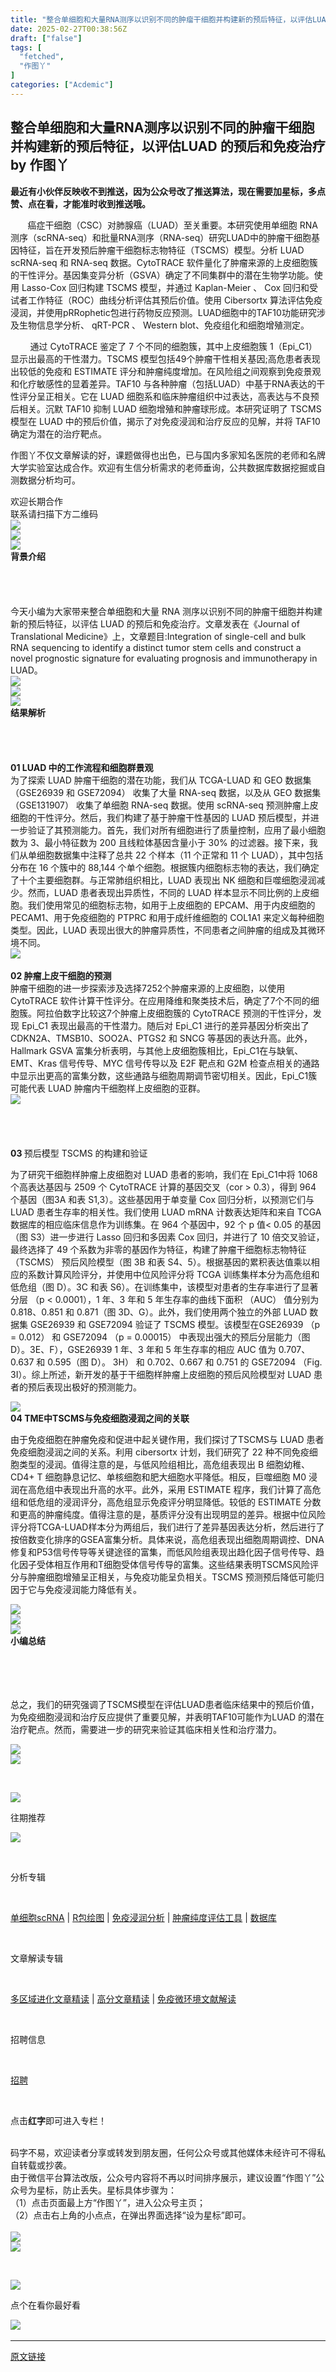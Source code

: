 ```yaml
---
title: "整合单细胞和大量RNA测序以识别不同的肿瘤干细胞并构建新的预后特征，以评估LUAD 的预后和免疫治疗"
date: 2025-02-27T00:38:56Z
draft: ["false"]
tags: [
  "fetched",
  "作图丫"
]
categories: ["Acdemic"]
---
```

整合单细胞和大量RNA测序以识别不同的肿瘤干细胞并构建新的预后特征，以评估LUAD 的预后和免疫治疗 by 作图丫
------
<div><p><span><strong><strong><span leaf="">最近有小伙伴反映收不到推送，因为公众号改了推送算法，现在需要加星标，多点赞、点在看，才能准时收到推送哦。</span></strong></strong></span></p><section label="Powered by 135editor.com" data-role="outer"><section><section data-style="background-color:rgb(248, 248, 248); color:rgb(115, 115, 115); font-size:14px; line-height:21px"><p><span><span><span><span leaf="">       </span><span><span><span><span><span leaf="">癌症干细胞（CSC）对肺腺癌（LUAD）至关重要。本研究使用单细胞 RNA 测序（scRNA-seq）和批量RNA测序（RNA-seq）研究LUAD中的肿瘤干细胞基因特征，旨在开发预后肿瘤干细胞标志物特征（TSCMS）模型。分析 LUAD scRNA-seq 和 RNA-seq 数据。CytoTRACE 软件量化了肿瘤来源的上皮细胞簇的干性评分。基因集变异分析（GSVA）确定了不同集群中的潜在生物学功能。使用 Lasso-Cox 回归构建 TSCMS 模型，并通过 Kaplan-Meier 、 Cox 回归和受试者工作特征（ROC）曲线分析评估其预后价值。使用 Cibersortx 算法评估免疫浸润，并使用pRRophetic包进行药物反应预测。LUAD细胞中的TAF10功能研究涉及生物信息学分析、 qRT-PCR 、 Western blot、免疫组化和细胞增殖测定。</span></span></span></span></span></span></span></span></p><p><span><span><span><span><span><span><span><span leaf="">        通过 CytoTRACE 鉴定了 7 个不同的细胞簇，其中上皮细胞簇 1（Epi_C1）显示出最高的干性潜力。TSCMS 模型包括49个肿瘤干性相关基因;高危患者表现出较低的免疫和 ESTIMATE 评分和肿瘤纯度增加。在风险组之间观察到免疫景观和化疗敏感性的显着差异。TAF10 与各种肿瘤（包括LUAD）中基于RNA表达的干性评分呈正相关。它在 LUAD 细胞系和临床肿瘤组织中过表达，高表达与不良预后相关。沉默 TAF10 抑制 LUAD 细胞增殖和肿瘤球形成。本研究证明了 TSCMS 模型在 LUAD 中的预后价值，揭示了对免疫浸润和治疗反应的见解，并将 TAF10 确定为潜在的治疗靶点。</span></span></span></span></span></span></span></span><span><span leaf=""><br></span></span></p></section></section></section><section data-id="96283" data-tools="135编辑器"><section><section><p><span><span leaf="">作图丫不仅文章解读的好，</span></span><span><span leaf="">课题做得也出色，</span></span><span><span><span leaf="">已与</span></span><span><span leaf="">国内多家知名医院的老师</span></span><span><span leaf="">和名牌大学实验室达成合作。</span><span><span leaf="">欢迎有生信分析需求的老师垂询，</span></span><span><span leaf="">公共</span></span><span><span leaf="">数据库数据挖掘或</span></span><span><span leaf="">自测数据分析均可。</span></span></span></span></p><section><span><span leaf="">欢迎长期合作</span></span></section><section><span><span leaf="">联系请扫描下方二维码</span></span></section><section nodeleaf=""><img data-imgfileid="100033298" data-ratio="1.0092592592592593" data-s="300,640" data-src="https://mmbiz.qpic.cn/sz_mmbiz_jpg/DgSHw3V1iaJxs4NpB9icYspMJLdfLBIms8zdiaeytYtbZyjlMERIm7B8mLBVnQwqc9QBXUbyUmRUIicrVrpscf9Z8g/640?wx_fmt=jpeg&amp;from=appmsg" data-type="png" data-w="1080" src="https://mmbiz.qpic.cn/sz_mmbiz_jpg/DgSHw3V1iaJxs4NpB9icYspMJLdfLBIms8zdiaeytYtbZyjlMERIm7B8mLBVnQwqc9QBXUbyUmRUIicrVrpscf9Z8g/640?wx_fmt=jpeg&amp;from=appmsg"></section></section></section></section><section data-id="96283" data-tools="135编辑器"><section><section><section data-id="94674" data-tools="135编辑器"><section nodeleaf=""><img data-imgfileid="100033300" data-ratio="0.22169811320754718" data-src="https://mmbiz.qpic.cn/mmbiz_gif/DgSHw3V1iaJwuSD9luOs4P16C9qmHN4uh4MxTNkkIibVkTeRzeGt4miaDE7kbeHmoNj8IicOJglMY6FTfiaujH46uQA/640?wx_fmt=gif" data-type="gif" data-w="636" data-width="100%" src="https://mmbiz.qpic.cn/mmbiz_gif/DgSHw3V1iaJwuSD9luOs4P16C9qmHN4uh4MxTNkkIibVkTeRzeGt4miaDE7kbeHmoNj8IicOJglMY6FTfiaujH46uQA/640?wx_fmt=gif"></section></section><section nodeleaf=""><img data-imgfileid="100033297" data-ratio="1.0625" data-src="https://mmbiz.qpic.cn/mmbiz_png/DgSHw3V1iaJxXClpLyMwEZQh6Z6ibDyjmaPv8j3WcGIuVdJkyW4cmiaf38RaNBeXHFBn3IibZXgFER38e5efRzkFdQ/640?wx_fmt=png" data-type="png" data-w="32" data-width="100%" src="https://mmbiz.qpic.cn/mmbiz_png/DgSHw3V1iaJxXClpLyMwEZQh6Z6ibDyjmaPv8j3WcGIuVdJkyW4cmiaf38RaNBeXHFBn3IibZXgFER38e5efRzkFdQ/640?wx_fmt=png"></section><section><section data-brushtype="text"><strong><span leaf="">背景介绍</span></strong></section><section data-width="80%"><span leaf=""><br></span></section><section><span leaf=""><br></span></section></section><section><section><span leaf=""><br></span></section></section><section><section><span leaf=""><br></span></section></section></section></section></section><section><span leaf="">今天小编为大家带来整合单细胞和大量 RNA 测序以识别不同的肿瘤干细胞并构建新的预后特征，以评估 LUAD 的预后和免疫治疗</span><span leaf="">。文章</span><span leaf="">发表在</span><span><span leaf="">《</span><span><span leaf="">Journal of Translational Medicine</span></span></span><span><span leaf="">》上，文章题目:Integration of single-cell and bulk RNA sequencing to identify a distinct tumor stem cells and construct a novel prognostic signature for evaluating prognosis and immunotherapy in LUAD</span></span><span><span leaf="">。</span></span></section><section nodeleaf=""><img data-imgfileid="100038148" data-s="300,640" data-src="https://mmbiz.qpic.cn/sz_mmbiz_png/DgSHw3V1iaJyALbf9rI7NnibKjRvdPCvsvicODgnNfJoCZDuQUPkDRndJPL3lhZJAKFnsUWbn8U13WZ79DTXHLwuw/640?wx_fmt=png&amp;from=appmsg" data-type="png" type="block" src="https://mmbiz.qpic.cn/sz_mmbiz_png/DgSHw3V1iaJyALbf9rI7NnibKjRvdPCvsvicODgnNfJoCZDuQUPkDRndJPL3lhZJAKFnsUWbn8U13WZ79DTXHLwuw/640?wx_fmt=png&amp;from=appmsg"></section><section data-id="96283" data-tools="135编辑器"><section><section><section data-id="94674" data-tools="135编辑器"><section nodeleaf=""><img data-imgfileid="100033306" data-ratio="0.22169811320754718" data-src="https://mmbiz.qpic.cn/mmbiz_gif/DgSHw3V1iaJwuSD9luOs4P16C9qmHN4uh4MxTNkkIibVkTeRzeGt4miaDE7kbeHmoNj8IicOJglMY6FTfiaujH46uQA/640?wx_fmt=gif" data-type="gif" data-w="636" data-width="100%" src="https://mmbiz.qpic.cn/mmbiz_gif/DgSHw3V1iaJwuSD9luOs4P16C9qmHN4uh4MxTNkkIibVkTeRzeGt4miaDE7kbeHmoNj8IicOJglMY6FTfiaujH46uQA/640?wx_fmt=gif"></section></section><section nodeleaf=""><img data-src="https://mmbiz.qpic.cn/mmbiz_png/DgSHw3V1iaJxXClpLyMwEZQh6Z6ibDyjmaPv8j3WcGIuVdJkyW4cmiaf38RaNBeXHFBn3IibZXgFER38e5efRzkFdQ/640?wx_fmt=png" data-ratio="1.0625" data-type="png" data-w="32" data-width="100%" data-imgfileid="100033307" src="https://mmbiz.qpic.cn/mmbiz_png/DgSHw3V1iaJxXClpLyMwEZQh6Z6ibDyjmaPv8j3WcGIuVdJkyW4cmiaf38RaNBeXHFBn3IibZXgFER38e5efRzkFdQ/640?wx_fmt=png"></section><section><section data-brushtype="text"><strong><span leaf="">结果解析</span></strong></section><section data-width="80%"><span leaf=""><br></span></section><section><span leaf=""><br></span></section></section><section><section><span leaf=""><br></span></section></section><section><section><span leaf=""><br></span></section></section></section></section></section><section><section><section><span><strong><span leaf="">01 </span></strong></span><strong><span><span leaf="">LUAD 中的工作流程和细胞群景观</span></span></strong></section></section></section><section><span><span><span><span leaf="">为了探索 LUAD 肿瘤干细胞的潜在功能，我们从 TCGA-LUAD 和 GEO 数据集 （GSE26939 和 GSE72094） 收集了大量 RNA-seq 数据，以及从 GEO 数据集 （GSE131907） 收集了单细胞 RNA-seq 数据。使用 scRNA-seq 预测肿瘤上皮细胞的干性评分。然后，我们构建了基于肿瘤干性基因的 LUAD 预后模型，并进一步验证了其预测能力。首先，我们对所有细胞进行了质量控制，应用了最小细胞数为 3、最小特征数为 200 且线粒体基因含量小于 30% 的过滤器。接下来，我们从单细胞数据集中注释了总共 22 个样本（11 个正常和 11 个 LUAD），其中包括分布在 16 个簇中的 88,144 个单个细胞。根据簇内细胞标志物的表达，我们确定了十个主要细胞群。与正常肺组织相比，LUAD 表现出 NK 细胞和巨噬细胞浸润减少。然而，LUAD 患者表现出异质性，不同的 LUAD 样本显示不同比例的上皮细胞。我们使用常见的细胞标志物，如用于上皮细胞的 EPCAM、用于内皮细胞的 PECAM1、用于免疫细胞的 PTPRC 和用于成纤维细胞的 COL1A1 来定义每种细胞类型。因此，LUAD 表现出很大的肿瘤异质性，不同患者之间肿瘤的组成及其微环境不同。</span></span></span></span></section><section nodeleaf=""><img data-imgfileid="100038141" data-s="300,640" data-src="https://mmbiz.qpic.cn/sz_mmbiz_jpg/DgSHw3V1iaJyALbf9rI7NnibKjRvdPCvsv6h3X8jI9fAYv8qia61EhhZ7OJqhJAcpfWNUtthaRMzTDkIqcaO1Ejpg/640?wx_fmt=other&amp;from=appmsg" data-type="webp" type="block" src="https://mmbiz.qpic.cn/sz_mmbiz_jpg/DgSHw3V1iaJyALbf9rI7NnibKjRvdPCvsv6h3X8jI9fAYv8qia61EhhZ7OJqhJAcpfWNUtthaRMzTDkIqcaO1Ejpg/640?wx_fmt=other&amp;from=appmsg"></section><section><section><section><span><strong><span leaf=""><br></span></strong></span></section><section><span><strong><span leaf="">02 </span></strong></span><strong><span><span leaf="">肿瘤上皮干细胞的预测</span></span></strong></section></section></section><section><span><span><span><span><span><span><span leaf="">肿瘤干细胞的进一步探索涉及选择7252个肿瘤来源的上皮细胞，以使用 CytoTRACE 软件计算干性评分。在应用降维和聚类技术后，确定了7个不同的细胞簇。阿拉伯数字比较这7个肿瘤上皮细胞簇的 CytoTRACE 预测的干性评分，发现 Epi_C1 表现出最高的干性潜力。随后对 Epi_C1 进行的差异基因分析突出了 CDKN2A、TMSB10、SOO2A、PTGS2 和 SNCG 等基因的表达升高。此外，Hallmark GSVA 富集分析表明，与其他上皮细胞簇相比，Epi_C1在与缺氧、EMT、Kras 信号传导、MYC 信号传导以及 E2F 靶点和 G2M 检查点相关的通路中显示出更高的富集分数，这些通路与细胞周期调节密切相关。因此，Epi_C1簇可能代表 LUAD 肿瘤内干细胞样上皮细胞的亚群。</span></span></span></span></span></span></span></section><section nodeleaf=""><img data-imgfileid="100038142" data-s="300,640" data-src="https://mmbiz.qpic.cn/sz_mmbiz_jpg/DgSHw3V1iaJyALbf9rI7NnibKjRvdPCvsvfHEwne0bvSbiaDfwyHnJV31K6XiaiaZbOoegs03WuwZhsBluTmJyYNpVQ/640?wx_fmt=other&amp;from=appmsg" data-type="webp" type="block" src="https://mmbiz.qpic.cn/sz_mmbiz_jpg/DgSHw3V1iaJyALbf9rI7NnibKjRvdPCvsvfHEwne0bvSbiaDfwyHnJV31K6XiaiaZbOoegs03WuwZhsBluTmJyYNpVQ/640?wx_fmt=other&amp;from=appmsg"></section><section><section><section><span><strong><span leaf=""><br></span></strong></span></section><section><span><strong><span leaf=""><br></span></strong></span></section><section><span><strong><span leaf=""><br></span></strong></span></section><section><span><strong><span leaf=""><br></span></strong></span></section><section><span><strong><span leaf="">03 </span></strong></span><span><span leaf="">预后模型 TSCMS 的构建和验证</span></span></section></section></section><p><span><span><span><span><span leaf="">为了研究干细胞样肿瘤上皮细胞对 LUAD 患者的影响，我们在 Epi_C1中将 1068 个高表达基因与 2509 个 CytoTRACE 计算的基因交叉（cor &gt; 0.3），得到 964 个基因（图3A 和表 S1,3）。这些基因用于单变量 Cox 回归分析，以预测它们与 LUAD 患者生存率的相关性。我们使用 LUAD mRNA 计数表达矩阵和来自 TCGA 数据库的相应临床信息作为训练集。在 964 个基因中，92 个 p 值&lt; 0.05 的基因（图 S3）进一步进行 Lasso 回归和多因素 Cox 回归，并进行了 10 倍交叉验证，最终选择了 49 个系数为非零的基因作为特征，构建了肿瘤干细胞标志物特征 （TSCMS） 预后风险模型（图 3B 和表 S4、5）。根据基因的累积表达值乘以相应的系数计算风险评分，并使用中位风险评分将 TCGA 训练集样本分为高危组和低危组（图 D）。3C 和表 S6）。在训练集中，该模型对患者的生存率进行了显著分层 （p &lt; 0.0001），1 年、3 年和 5 年生存率的曲线下面积 （AUC） 值分别为 0.818、0.851 和 0.871（图 3D、G）。此外，我们使用两个独立的外部 LUAD 数据集 GSE26939 和 GSE72094 验证了 TSCMS 模型。该模型在GSE26939 （p = 0.012） 和 GSE72094 （p = 0.00015） 中表现出强大的预后分层能力（图 D）。3E、F），GSE26939 1 年、3 年和 5 年生存率的相应 AUC 值为 0.707、0.637 和 0.595（图 D）。 3H） 和 0.702、0.667 和 0.751 的 GSE72094 （Fig. 3I）。综上所述，新开发的基于干细胞样肿瘤上皮细胞的预后风险模型对 LUAD 患者的预后表现出极好的预测能力。</span></span></span></span></span></p><section nodeleaf=""><img data-imgfileid="100038143" data-s="300,640" data-src="https://mmbiz.qpic.cn/sz_mmbiz_jpg/DgSHw3V1iaJyALbf9rI7NnibKjRvdPCvsv2ib2D4CFn34v8Hpr4caBiaxtXVyECKSuPgrfkibaPQK2uwJw8PamdicIgA/640?wx_fmt=other&amp;from=appmsg" data-type="webp" type="block" src="https://mmbiz.qpic.cn/sz_mmbiz_jpg/DgSHw3V1iaJyALbf9rI7NnibKjRvdPCvsv2ib2D4CFn34v8Hpr4caBiaxtXVyECKSuPgrfkibaPQK2uwJw8PamdicIgA/640?wx_fmt=other&amp;from=appmsg"></section><section><span><strong><span leaf="">04 TME中TSCMS与免疫细胞浸润之间的关联</span></strong></span></section><p><span><span><span><span><span leaf="">由于免疫细胞在肿瘤免疫和促进中起关键作用，我们探讨了TSCMS与 LUAD 患者免疫细胞浸润之间的关系。利用 cibersortx 计划，我们研究了 22 种不同免疫细胞类型的浸润。值得注意的是，与低风险组相比，高危组表现出 B 细胞幼稚、CD4+ T 细胞静息记忆、单核细胞和肥大细胞水平降低。相反，巨噬细胞 M0 浸润在高危组中表现出升高的水平。此外，采用 ESTIMATE 程序，我们计算了高危组和低危组的浸润评分，高危组显示免疫评分明显降低。较低的 ESTIMATE 分数和更高的肿瘤纯度。值得注意的是，基质评分没有出现明显的差异。根据中位风险评分将TCGA-LUAD样本分为两组后，我们进行了差异基因表达分析，然后进行了按倍数变化排序的GSEA富集分析。具体来说，高危组表现出细胞周期调控、DNA修复和P53信号传导等关键途径的富集，而低风险组表现出趋化因子信号传导、趋化因子受体相互作用和T细胞受体信号传导的富集。这些结果表明TSCMS风险评分与肿瘤细胞增殖呈正相关，与免疫功能呈负相关。TSCMS 预测预后降低可能归因于它与免疫浸润能力降低有关。</span></span></span></span></span></p><section nodeleaf=""><img data-imgfileid="100038144" data-s="300,640" data-src="https://mmbiz.qpic.cn/sz_mmbiz_jpg/DgSHw3V1iaJyALbf9rI7NnibKjRvdPCvsvbuLecOWC85bKLdia7J9gcoE3jCcfxDmS1NSD7fFjBLttJibqUjMNYOaQ/640?wx_fmt=other&amp;from=appmsg" data-type="webp" type="block" src="https://mmbiz.qpic.cn/sz_mmbiz_jpg/DgSHw3V1iaJyALbf9rI7NnibKjRvdPCvsvbuLecOWC85bKLdia7J9gcoE3jCcfxDmS1NSD7fFjBLttJibqUjMNYOaQ/640?wx_fmt=other&amp;from=appmsg"></section><section><section><section data-id="94674" data-tools="135编辑器"><section nodeleaf=""><img data-imgfileid="100033311" data-ratio="0.22169811320754718" data-src="https://mmbiz.qpic.cn/mmbiz_gif/DgSHw3V1iaJwuSD9luOs4P16C9qmHN4uh4MxTNkkIibVkTeRzeGt4miaDE7kbeHmoNj8IicOJglMY6FTfiaujH46uQA/640?wx_fmt=gif" data-type="gif" data-w="636" data-width="100%" src="https://mmbiz.qpic.cn/mmbiz_gif/DgSHw3V1iaJwuSD9luOs4P16C9qmHN4uh4MxTNkkIibVkTeRzeGt4miaDE7kbeHmoNj8IicOJglMY6FTfiaujH46uQA/640?wx_fmt=gif"></section></section><section nodeleaf=""><img data-src="https://mmbiz.qpic.cn/mmbiz_png/DgSHw3V1iaJxXClpLyMwEZQh6Z6ibDyjmaPv8j3WcGIuVdJkyW4cmiaf38RaNBeXHFBn3IibZXgFER38e5efRzkFdQ/640?wx_fmt=png" data-ratio="1.0625" data-type="png" data-w="32" data-width="100%" data-imgfileid="100033308" src="https://mmbiz.qpic.cn/mmbiz_png/DgSHw3V1iaJxXClpLyMwEZQh6Z6ibDyjmaPv8j3WcGIuVdJkyW4cmiaf38RaNBeXHFBn3IibZXgFER38e5efRzkFdQ/640?wx_fmt=png"></section><section><section data-brushtype="text"><strong><span leaf="">小编总结</span></strong></section><section data-width="80%"><span leaf=""><br></span></section><section><span leaf=""><br></span></section></section><section><section><span leaf=""><br></span></section></section><section><section><span leaf=""><br></span></section></section></section></section><p><span><span><span><span leaf="">总之，我们的研究强调了TSCMS模型在评估LUAD患者临床结果中的预后价值，为免疫细胞浸润和治疗反应提供了重要见解，并表明TAF10可能作为LUAD 的潜在治疗靶点。然而，需要进一步的研究来验证其临床相关性和治疗潜力。</span></span></span></span></p><section data-mpa-template="t" mpa-from-tpl="t"><section data-mid="" mpa-from-tpl="t"><section data-mid="" mpa-from-tpl="t"><section data-mid="" mpa-from-tpl="t"><section data-mid="" mpa-from-tpl="t" nodeleaf=""><img data-src="https://mmbiz.qpic.cn/mmbiz_png/HaaibyndPicBichBbjTmfn3t5GIesdrp5soTxpZIFsf18w8N7HAFF7XVt9l51HXaMeJqOwzE06GS9AQ4smDf8SicFA/640?wx_fmt=png" data-ratio="0.9166666666666666" data-type="png" data-w="24" data-fileid="100016082" data-imgfileid="100033309" src="https://mmbiz.qpic.cn/mmbiz_png/HaaibyndPicBichBbjTmfn3t5GIesdrp5soTxpZIFsf18w8N7HAFF7XVt9l51HXaMeJqOwzE06GS9AQ4smDf8SicFA/640?wx_fmt=png"></section><section data-mid="" mpa-from-tpl="t" nodeleaf=""><img data-fileid="100016080" data-imgfileid="100033310" data-ratio="0.9166666666666666" data-src="https://mmbiz.qpic.cn/mmbiz_png/H1YldzEORib75cEkpXjN27FU2UH8V4qgKqjgPUePJ0IT5S4xn1UQMlf5ocHtRr0vcLHOV040fpQWPbuLicViawJCA/640?wx_fmt=png" data-type="png" data-w="24" src="https://mmbiz.qpic.cn/mmbiz_png/H1YldzEORib75cEkpXjN27FU2UH8V4qgKqjgPUePJ0IT5S4xn1UQMlf5ocHtRr0vcLHOV040fpQWPbuLicViawJCA/640?wx_fmt=png"></section></section><section data-mid="" mpa-from-tpl="t"><section><span><p><span leaf=""><br></span></p><section data-mid="" mpa-from-tpl="t"><section data-mid="" mpa-from-tpl="t"><section data-mid="" mpa-from-tpl="t"><section data-mid="" mpa-from-tpl="t" nodeleaf=""><img data-src="https://mmbiz.qpic.cn/mmbiz_png/jvibaTuwDCBHkp4Ocd4ibfkBJqRgkiaxZ8bWqDzrhReRrRcczPEsAV9qwuhESMWxNrGaxvGiax4Jky0thTibbQNOF2A/640?wx_fmt=png" data-ratio="0.18518518518518517" data-type="png" data-w="108" data-fileid="100016076" data-imgfileid="100033313" src="https://mmbiz.qpic.cn/mmbiz_png/jvibaTuwDCBHkp4Ocd4ibfkBJqRgkiaxZ8bWqDzrhReRrRcczPEsAV9qwuhESMWxNrGaxvGiax4Jky0thTibbQNOF2A/640?wx_fmt=png"></section><section data-mid="" mpa-from-tpl="t"><p data-mid=""><span leaf="">往期推荐</span></p></section><section data-mid="" mpa-from-tpl="t" nodeleaf=""><img data-src="https://mmbiz.qpic.cn/mmbiz_png/kjOBCbXenyDJl0zqzjZSohdOpooZGtE9t5kznNnwDxY8GftM54027Qm9wgg7V1xCAhlon8RSlxUpDZb4OTVTSQ/640?wx_fmt=png" data-ratio="0.18518518518518517" data-type="png" data-w="108" data-fileid="100016083" data-imgfileid="100033315" src="https://mmbiz.qpic.cn/mmbiz_png/kjOBCbXenyDJl0zqzjZSohdOpooZGtE9t5kznNnwDxY8GftM54027Qm9wgg7V1xCAhlon8RSlxUpDZb4OTVTSQ/640?wx_fmt=png"></section></section></section></section><p><span leaf=""><br></span></p><p><span><span leaf="">分析专辑</span></span></p><p><span leaf=""><br></span></p><p><a href="https://mp.weixin.qq.com/mp/appmsgalbum?action=getalbum&amp;album_id=1439296529227169792&amp;__biz=Mzg2NTE1MzU4NQ==#wechat_redirect" data-linktype="2" wah-hotarea="click"><span><span leaf="">单细胞scRNA</span></span></a><span><span leaf=""> | </span></span><a href="https://mp.weixin.qq.com/mp/appmsgalbum?action=getalbum&amp;album_id=1411481499404451840&amp;__biz=Mzg2NTE1MzU4NQ==#wechat_redirect" data-linktype="2" wah-hotarea="click"><span><span leaf="">R包绘图</span></span></a><span><span leaf=""> | </span></span><a href="https://mp.weixin.qq.com/mp/appmsgalbum?action=getalbum&amp;album_id=1439276066627239937&amp;__biz=Mzg2NTE1MzU4NQ==#wechat_redirect" data-linktype="2" wah-hotarea="click"><span><span leaf="">免疫浸润分析</span></span></a><span><span leaf=""> | </span></span><a href="https://mp.weixin.qq.com/mp/appmsgalbum?action=getalbum&amp;album_id=1439317668720656387&amp;__biz=Mzg2NTE1MzU4NQ==#wechat_redirect" data-linktype="2" wah-hotarea="click"><span><span leaf="">肿瘤纯度评估工具</span></span></a><span><span leaf=""> | </span></span><a href="https://mp.weixin.qq.com/mp/appmsgalbum?action=getalbum&amp;album_id=1439303845016092674&amp;__biz=Mzg2NTE1MzU4NQ==#wechat_redirect" data-linktype="2" wah-hotarea="click"><span><span leaf="">数据库</span></span></a></p><p><span leaf=""><br></span></p><p><span><span leaf="">文章解读专辑</span></span></p><p><span leaf=""><br></span></p><p><a href="https://mp.weixin.qq.com/mp/appmsgalbum?action=getalbum&amp;album_id=1320422885441306624&amp;__biz=Mzg2NTE1MzU4NQ==#wechat_redirect" data-linktype="2" wah-hotarea="click"><span><span leaf="">多区域进化文章精读</span></span></a><span><span leaf=""> | </span></span><a href="https://mp.weixin.qq.com/mp/appmsgalbum?action=getalbum&amp;album_id=1439310805396471811&amp;__biz=Mzg2NTE1MzU4NQ==#wechat_redirect" data-linktype="2" wah-hotarea="click"><span><span leaf="">高分文章精读</span></span></a><span><span leaf=""> | </span></span><a href="https://mp.weixin.qq.com/mp/appmsgalbum?action=getalbum&amp;album_id=1439284039948812289&amp;__biz=Mzg2NTE1MzU4NQ==#wechat_redirect" data-linktype="2" wah-hotarea="click"><span><span leaf="">免疫微环境文献解读</span></span></a></p><p><span leaf=""><br></span></p><p><span><span leaf="">招聘信息</span></span></p><p><span leaf=""><br></span></p><p><a href="https://mp.weixin.qq.com/mp/appmsgalbum?__biz=Mzg2NTE1MzU4NQ==&amp;action=getalbum&amp;album_id=1905608451808903168#wechat_redirect" data-linktype="2" wah-hotarea="click"><span><span leaf="">招聘</span></span></a></p><p><span leaf=""><br></span></p><p><span><span leaf="">点击</span></span><span><strong><span leaf="">红字</span></strong></span><span><span leaf="">即可进入专栏！</span></span></p></span></section><section><span leaf=""><br></span></section><section><span><span leaf="">码字不易，欢迎读者分享或转发到朋友圈，任何公众号或其他媒体未经许可不得私自转载或抄袭。</span></span></section><section><span><span leaf="">由于微信平台算法改版，公众号内容将不再以时间排序展示，建议设置“作图丫”公众号为星标，防止丢失。星标具体步骤为：</span></span></section><section><span><span leaf="">（1）点击页面最上方“作图丫”，进入公众号主页；</span></span></section><section><span><span leaf="">（2）点击右上角的小点点，在弹出界面选择“设为星标”即可。</span></span></section><section><span leaf=""><br></span></section></section><section data-mid="" mpa-from-tpl="t"><section data-mid="" mpa-from-tpl="t" nodeleaf=""><img data-src="https://mmbiz.qpic.cn/mmbiz_png/QAeGPMg6mLHanHicMnib0MXvXH7qgdniaicCTPJANlHzicibE3sYqn1cQvV44wNW8gUstPlDakqyhPYQrABpjqPgia8cA/640?wx_fmt=png" data-ratio="0.9166666666666666" data-type="png" data-w="24" data-fileid="100016081" data-imgfileid="100033312" src="https://mmbiz.qpic.cn/mmbiz_png/QAeGPMg6mLHanHicMnib0MXvXH7qgdniaicCTPJANlHzicibE3sYqn1cQvV44wNW8gUstPlDakqyhPYQrABpjqPgia8cA/640?wx_fmt=png"></section><section data-mid="" mpa-from-tpl="t" nodeleaf=""><img data-fileid="100016084" data-imgfileid="100033316" data-ratio="0.9166666666666666" data-src="https://mmbiz.qpic.cn/mmbiz_png/gVbW22e6tKxOQhGYgU8ARXmEW82kBj8BREKtIdPibNkGZz6w3JqJCiaR8ytTQBdVOu4wlHNEVkHUShWAmoG2tr5A/640?wx_fmt=png" data-type="png" data-w="24" src="https://mmbiz.qpic.cn/mmbiz_png/gVbW22e6tKxOQhGYgU8ARXmEW82kBj8BREKtIdPibNkGZz6w3JqJCiaR8ytTQBdVOu4wlHNEVkHUShWAmoG2tr5A/640?wx_fmt=png"></section></section></section></section></section><p><span leaf=""><br></span></p><section data-mpa-template="t" mpa-from-tpl="t"><section data-mid="" mpa-from-tpl="t"><section data-mid="" mpa-from-tpl="t"><section data-mid="" mpa-from-tpl="t"><section data-mid="" mpa-from-tpl="t" nodeleaf=""><img data-src="https://mmbiz.qpic.cn/mmbiz_png/szwC3dO9ULQsNyxYzGuJKRIlyjU2rKCnBHc4dUKxNaE991olhpeMVR3CzWGhQtSwMl1CeMuqniclZqWMz23qFicg/640?wx_fmt=png" data-ratio="1.105263157894737" data-type="png" data-w="38" data-fileid="100016085" data-imgfileid="100033314" src="https://mmbiz.qpic.cn/mmbiz_png/szwC3dO9ULQsNyxYzGuJKRIlyjU2rKCnBHc4dUKxNaE991olhpeMVR3CzWGhQtSwMl1CeMuqniclZqWMz23qFicg/640?wx_fmt=png"></section></section><section data-mid="" mpa-from-tpl="t"><p data-mid=""><span><span leaf="">点个</span><span data-mid=""><span leaf="">在看</span></span><span leaf="">你最好看</span></span></p></section><section data-mid="" mpa-from-tpl="t"><span leaf=""><img data-src="https://mmbiz.qpic.cn/sz_mmbiz_gif/e04oVjfBibI5Sh4ibn3ZUnjKq2p5KiaSfeXpVxGF1lqQVM3hRA2dw87CIIjnccRRZd18xjXKTJy0MuiafNt5jU9v3g/640?wx_fmt=gif" data-ratio="0.9473684210526315" data-type="gif" data-w="114" data-fileid="100016086" data-imgfileid="100033320" src="https://mmbiz.qpic.cn/sz_mmbiz_gif/e04oVjfBibI5Sh4ibn3ZUnjKq2p5KiaSfeXpVxGF1lqQVM3hRA2dw87CIIjnccRRZd18xjXKTJy0MuiafNt5jU9v3g/640?wx_fmt=gif"></span><span><span leaf=""><br></span></span></section></section></section></section><p><mp-style-type data-value="3"></mp-style-type></p></div>  
<hr>
<a href="https://mp.weixin.qq.com/s/hPVZuazp2-Q0GrY7aBAC4w",target="_blank" rel="noopener noreferrer">原文链接</a>

